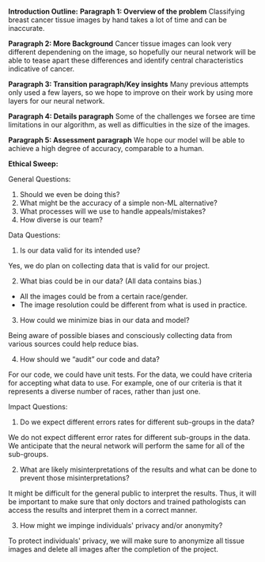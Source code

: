 <!---
**Project Description:**

I will focus on creating neural network (NNs) that is able to accurately detect breast cancer from tissue images. There are many publicly available datasets of tissue images available online. Each pixel in the tissue image will be classified as "nucleus", "boundary", or "not nucleus and not boundary". After this classification, the neural network will then create a black and white image of only the nuclei. 

After segmenting the nuclei, features need to be computed. I envision using features like the nuclei's shape, area, and perimter. Nuclei in tissue images of an invasive breast cancer lesion will be larger and more distorted than nuclei in normal tissue images. By computing these features, the neural network will be able to predict when a tissue image is normal or when it shows the presence of a breast cancer lesion. 

Here is an example of a benign tissue image. 
<img src="benign.JPG" alt="benign" width="300"/>

Here is an example of an invasive tissue image.
<img src="invasive.JPG" alt="invasive" width="300"/>

The main goal of this project is to create a tool that helps doctors during their diagnoses. Doctors will be able to check their diagnoses of a patient's tissue sample. This tool will be extremely helpful in making sure that doctors do not misdiagnose a patient or even recommend treatment when no treatment is needed. 


**Project Goals:**
1. Create a neural network that segments each pixel into nucleus, boundary, or not nucleus and not boundary.
2. Compute various features.
3. Train the NN to be able to detect invasive vs. benign breast cancer lesions by looking at tissue images. 
-->

**Introduction Outline:**
**Paragraph 1: Overview of the problem** Classifying breast cancer tissue images by hand takes a lot of time and can be inaccurate.

**Paragraph 2: More Background** Cancer tissue images can look very different dependening on the image, so hopefully our neural network will be able to tease apart these differences and identify central characteristics indicative of cancer.

**Paragraph 3: Transition paragraph/Key insights** Many previous attempts only used a few layers, so we hope to improve on their work by using more layers for our neural network.

**Paragraph 4: Details paragraph** Some of the challenges we forsee are time limitations in our algorithm, as well as difficulties in the size of the images.

**Paragraph 5: Assessment paragraph** We hope our model will be able to achieve a high degree of accuracy, comparable to a human.

**Ethical Sweep:**

General Questions:
1. Should we even be doing this?
3. What might be the accuracy of a simple non-ML alternative?
4. What processes will we use to handle appeals/mistakes?
5. How diverse is our team?

Data Questions:

1. Is our data valid for its intended use?

Yes, we do plan on collecting data that is valid for our project.

2. What bias could be in our data? (All data contains bias.)

- All the images could be from a certain race/gender. 
- The image resolution could be different from what is used in practice.

3. How could we minimize bias in our data and model?

Being aware of possible biases and consciously collecting data from various sources could help reduce bias.

4. How should we “audit” our code and data?

For our code, we could have unit tests. For the data, we could have criteria for accepting what data to use. For example, one of our criteria is that it represents a diverse number of races, rather than just one.


Impact Questions:
1. Do we expect different errors rates for different sub-groups in the data?

We do not expect different error rates for different sub-groups in the data. We anticipate that the neural network will perform the same for all of the sub-groups. 

2. What are likely misinterpretations of the results and what can be done to prevent those misinterpretations?

It might be difficult for the general public to interpret the results. Thus, it will be important to make sure that only doctors and trained pathologists can access the results and interpret them in a correct manner. 

3. How might we impinge individuals' privacy and/or anonymity?

To protect individuals' privacy, we will make sure to anonymize all tissue images and delete all images after the completion of the project. 
